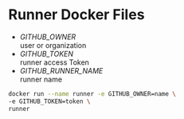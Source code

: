 # Runner Docker Files

- _GITHUB_OWNER_  
  user or organization
- _GITHUB_TOKEN_  
  runner access Token
- _GITHUB_RUNNER_NAME_  
  runner name

```sh
docker run --name runner -e GITHUB_OWNER=name \
-e GITHUB_TOKEN=token \
runner
```

